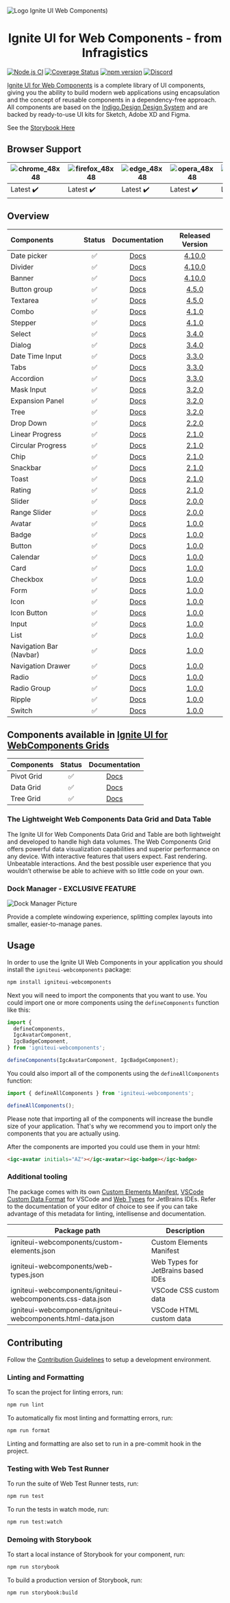 ![Logo Ignite UI Web Components)](https://user-images.githubusercontent.com/52001020/173785249-7ec6ad64-ebfe-402b-9a32-d40e50182b13.png)

<h1 align="center">
  Ignite UI for Web Components - from Infragistics
</h1>

[![Node.js CI](https://github.com/IgniteUI/igniteui-webcomponents/workflows/Node.js%20CI/badge.svg)](https://github.com/IgniteUI/igniteui-webcomponents/actions/workflows/node.js.yml)
[![Coverage Status](https://coveralls.io/repos/github/IgniteUI/igniteui-webcomponents/badge.svg)](https://coveralls.io/github/IgniteUI/igniteui-webcomponents)
[![npm version](https://badge.fury.io/js/igniteui-webcomponents.svg)](https://badge.fury.io/js/igniteui-webcomponents)
[![Discord](https://img.shields.io/discord/836634487483269200?logo=discord&logoColor=ffffff)](https://discord.gg/39MjrTRqds)

[Ignite UI for Web Components] is a complete library of UI components, giving you the ability to build modern web applications using encapsulation and the concept of reusable components in a dependency-free approach. All components are based on the [Indigo.Design Design System] and are backed by ready-to-use UI kits for Sketch, Adobe XD and Figma.

See the [Storybook Here](https://igniteui.github.io/igniteui-webcomponents)

## Browser Support

| ![chrome_48x48] | ![firefox_48x48] | ![edge_48x48] | ![opera_48x48] | ![safari_48x48] |
| --------------- | ---------------- | ------------- | -------------- | --------------- |
| Latest ✔️       | Latest ✔️        | Latest ✔️     | Latest ✔️      | Latest ✔️       |

## Overview

| Components              | Status |         Documentation          | Released Version |
| :---------------------- | :----: | :----------------------------: | :--------------: |
| Date picker             |   ✅   |    [Docs][Date Picker Docs]    |     [4.10.0]     |
| Divider                 |   ✅   |      [Docs][Divider Docs]      |     [4.10.0]     |
| Banner                  |   ✅   |      [Docs][Banner Docs]       |     [4.10.0]     |
| Button group            |   ✅   |   [Docs][Button Group Docs]    |     [4.5.0]      |
| Textarea                |   ✅   |     [Docs][Textarea Docs]      |     [4.5.0]      |
| Combo                   |   ✅   |       [Docs][Combo Docs]       |     [4.1.0]      |
| Stepper                 |   ✅   |      [Docs][Stepper Docs]      |     [4.1.0]      |
| Select                  |   ✅   |      [Docs][Select Docs]       |     [3.4.0]      |
| Dialog                  |   ✅   |      [Docs][Dialog Docs]       |     [3.4.0]      |
| Date Time Input         |   ✅   |  [Docs][Date Time Input Docs]  |     [3.3.0]      |
| Tabs                    |   ✅   |       [Docs][Tabs Docs]        |     [3.3.0]      |
| Accordion               |   ✅   |     [Docs][Accordion Docs]     |     [3.3.0]      |
| Mask Input              |   ✅   |   [Docs][Masked Input Docs]    |     [3.2.0]      |
| Expansion Panel         |   ✅   |  [Docs][Expansion Panel Docs]  |     [3.2.0]      |
| Tree                    |   ✅   |       [Docs][Tree Docs]        |     [3.2.0]      |
| Drop Down               |   ✅   |     [Docs][Dropdown Docs]      |     [2.2.0]      |
| Linear Progress         |   ✅   |  [Docs][Linear Progress Docs]  |     [2.1.0]      |
| Circular Progress       |   ✅   | [Docs][Circular Progress Docs] |     [2.1.0]      |
| Chip                    |   ✅   |       [Docs][Chip Docs]        |     [2.1.0]      |
| Snackbar                |   ✅   |     [Docs][Snackbar Docs]      |     [2.1.0]      |
| Toast                   |   ✅   |       [Docs][Toast Docs]       |     [2.1.0]      |
| Rating                  |   ✅   |      [Docs][Rating Docs]       |     [2.1.0]      |
| Slider                  |   ✅   |      [Docs][Slider Docs]       |     [2.0.0]      |
| Range Slider            |   ✅   |      [Docs][Slider Docs]       |     [2.0.0]      |
| Avatar                  |   ✅   |      [Docs][Avatar Docs]       |     [1.0.0]      |
| Badge                   |   ✅   |       [Docs][Badge Docs]       |     [1.0.0]      |
| Button                  |   ✅   |      [Docs][Button Docs]       |     [1.0.0]      |
| Calendar                |   ✅   |     [Docs][Calendar Docs]      |     [1.0.0]      |
| Card                    |   ✅   |       [Docs][Card Docs]        |     [1.0.0]      |
| Checkbox                |   ✅   |     [Docs][Checkbox Docs]      |     [1.0.0]      |
| Form                    |   ✅   |       [Docs][Form Docs]        |     [1.0.0]      |
| Icon                    |   ✅   |       [Docs][Icon Docs]        |     [1.0.0]      |
| Icon Button             |   ✅   |    [Docs][Icon Button Docs]    |     [1.0.0]      |
| Input                   |   ✅   |       [Docs][Input Docs]       |     [1.0.0]      |
| List                    |   ✅   |       [Docs][List Docs]        |     [1.0.0]      |
| Navigation Bar (Navbar) |   ✅   |  [Docs][Navigation Bar Docs]   |     [1.0.0]      |
| Navigation Drawer       |   ✅   | [Docs][Navigation Drawer Docs] |     [1.0.0]      |
| Radio                   |   ✅   |       [Docs][Radio Docs]       |     [1.0.0]      |
| Radio Group             |   ✅   |       [Docs][Radio Docs]       |     [1.0.0]      |
| Ripple                  |   ✅   |      [Docs][Ripple Docs]       |     [1.0.0]      |
| Switch                  |   ✅   |      [Docs][Switch Docs]       |     [1.0.0]      |

## Components available in [Ignite UI for WebComponents Grids]

| Components | Status |      Documentation      |
| :--------- | :----: | :---------------------: |
| Pivot Grid |   ✅   | [Docs][Pivot Grid Docs] |
| Data Grid  |   ✅   | [Docs][Data Grid Docs]  |
| Tree Grid  |   ✅   | [Docs][Tree Grid Docs]  |

### The Lightweight Web Components Data Grid and Data Table

The Ignite UI for Web Components Data Grid and Table are both lightweight and developed to handle high data volumes. The Web Components Grid offers powerful data visualization capabilities and superior performance on any device. With interactive features that users expect. Fast rendering. Unbeatable interactions. And the best possible user experience that you wouldn’t otherwise be able to achieve with so little code on your own.

### Dock Manager - EXCLUSIVE FEATURE

![Dock Manager Picture]

Provide a complete windowing experience, splitting complex layouts into smaller, easier-to-manage panes.

## Usage

In order to use the Ignite UI Web Components in your application you should install the `igniteui-webcomponents` package:

```sh
npm install igniteui-webcomponents
```

Next you will need to import the components that you want to use. You could import one or more components using the `defineComponents` function like this:

```ts
import {
  defineComponents,
  IgcAvatarComponent,
  IgcBadgeComponent,
} from 'igniteui-webcomponents';

defineComponents(IgcAvatarComponent, IgcBadgeComponent);
```

You could also import all of the components using the `defineAllComponents` function:

```ts
import { defineAllComponents } from 'igniteui-webcomponents';

defineAllComponents();
```

Please note that importing all of the components will increase the bundle size of your application. That's why we recommend you to import only the components that you are actually using.

After the components are imported you could use them in your html:

```html
<igc-avatar initials="AZ"></igc-avatar><igc-badge></igc-badge>
```

### Additional tooling

The package comes with its own [Custom Elements Manifest], [VSCode Custom Data Format] for VSCode and [Web Types] for JetBrains IDEs.
Refer to the documentation of your editor of choice to see if you can take advantage of this metadata for linting, intellisense and documentation.

| Package path                                                 | Description                        |
| ------------------------------------------------------------ | ---------------------------------- |
| igniteui-webcomponents/custom-elements.json                  | Custom Elements Manifest           |
| igniteui-webcomponents/web-types.json                        | Web Types for JetBrains based IDEs |
| igniteui-webcomponents/igniteui-webcomponents.css-data.json  | VSCode CSS custom data             |
| igniteui-webcomponents/igniteui-webcomponents.html-data.json | VSCode HTML custom data            |

## Contributing

Follow the [Contribution Guidelines] to setup a development
environment.

### Linting and Formatting

To scan the project for linting errors, run:

```sh
npm run lint
```

To automatically fix most linting and formatting errors, run:

```sh
npm run format
```

Linting and formatting are also set to run in a pre-commit hook in the project.

### Testing with Web Test Runner

To run the suite of Web Test Runner tests, run:

```sh
npm run test
```

To run the tests in watch mode, run:

```sh
npm run test:watch
```

### Demoing with Storybook

To start a local instance of Storybook for your component, run:

```sh
npm run storybook
```

To build a production version of Storybook, run:

```sh
npm run storybook:build
```

[Ignite UI for Web Components]: https://www.infragistics.com/products/ignite-ui-web-components
[Indigo.Design Design System]: https://www.infragistics.com/products/appbuilder/ui-toolkit
[Ignite UI for WebComponents Grids]: https://www.npmjs.com/package/igniteui-webcomponents-grids
[Dock Manager Picture]: https://github.com/IgniteUI/igniteui-webcomponents/assets/52001020/a9643f17-f1c2-4554-87aa-96c9daea13b0
[Custom Elements Manifest]: https://github.com/webcomponents/custom-elements-manifest
[VSCode Custom Data Format]: https://github.com/microsoft/vscode-custom-data
[Web Types]: https://plugins.jetbrains.com/docs/intellij/websymbols-web-types.html
[chrome_48x48]: https://user-images.githubusercontent.com/2188411/168109445-fbd7b217-35f9-44d1-8002-1eb97e39cdc6.png
[firefox_48x48]: https://user-images.githubusercontent.com/2188411/168109465-e46305ee-f69f-4fa5-8f4a-14876f7fd3ca.png
[edge_48x48]: https://user-images.githubusercontent.com/2188411/168109472-a730f8c0-3822-4ae6-9f54-785a66695245.png
[opera_48x48]: https://user-images.githubusercontent.com/2188411/168109520-b6865a6c-b69f-44a4-9948-748d8afd687c.png
[safari_48x48]: https://user-images.githubusercontent.com/2188411/168109527-6c58f2cf-7386-4b97-98b1-cfe0ab4e8626.png
[Contribution Guidelines]: https://github.com/IgniteUI/igniteui-webcomponents/blob/master/.github/CONTRIBUTING.md
[Pivot Grid Docs]: https://www.infragistics.com/products/ignite-ui-web-components/web-components/components/grids/pivot-grid/overview
[Data Grid Docs]: https://www.infragistics.com/products/ignite-ui-web-components/web-components/components/grids/grid/overview
[Tree Grid Docs]: https://www.infragistics.com/products/ignite-ui-web-components/web-components/components/grids/tree-grid/overview
[Switch Docs]: https://www.infragistics.com/products/ignite-ui-web-components/web-components/components/inputs/switch
[Ripple Docs]: https://www.infragistics.com/products/ignite-ui-web-components/web-components/components/inputs/ripple
[Radio Docs]: https://www.infragistics.com/products/ignite-ui-web-components/web-components/components/inputs/radio
[Navigation Drawer Docs]: https://www.infragistics.com/products/ignite-ui-web-components/web-components/components/menus/navigation-drawer
[Navigation Bar Docs]: https://www.infragistics.com/products/ignite-ui-web-components/web-components/components/menus/navbar
[List Docs]: https://www.infragistics.com/products/ignite-ui-web-components/web-components/components/grids/list
[Input Docs]: https://www.infragistics.com/products/ignite-ui-web-components/web-components/components/inputs/input
[Icon Button Docs]: https://www.infragistics.com/products/ignite-ui-web-components/web-components/components/inputs/icon-button
[Icon Docs]: https://www.infragistics.com/products/ignite-ui-web-components/web-components/components/layouts/icon
[Form Docs]: https://www.infragistics.com/products/ignite-ui-web-components/web-components/components/inputs/form
[Checkbox Docs]: https://www.infragistics.com/products/ignite-ui-web-components/web-components/components/inputs/checkbox
[Card Docs]: https://www.infragistics.com/products/ignite-ui-web-components/web-components/components/layouts/card
[Calendar Docs]: https://www.infragistics.com/products/ignite-ui-web-components/web-components/components/scheduling/calendar
[Button Docs]: https://www.infragistics.com/products/ignite-ui-web-components/web-components/components/inputs/button
[Badge Docs]: https://www.infragistics.com/products/ignite-ui-web-components/web-components/components/inputs/badge
[Avatar Docs]: https://www.infragistics.com/products/ignite-ui-web-components/web-components/components/layouts/avatar
[Slider Docs]: https://www.infragistics.com/products/ignite-ui-web-components/web-components/components/inputs/slider
[Rating Docs]: https://www.infragistics.com/products/ignite-ui-web-components/web-components/components/inputs/rating
[Toast Docs]: https://www.infragistics.com/products/ignite-ui-web-components/web-components/components/notifications/toast
[Snackbar Docs]: https://www.infragistics.com/products/ignite-ui-web-components/web-components/components/notifications/snackbar
[Chip Docs]: https://www.infragistics.com/products/ignite-ui-web-components/web-components/components/inputs/chip
[Circular Progress Docs]: https://www.infragistics.com/products/ignite-ui-web-components/web-components/components/inputs/circular-progress
[Linear Progress Docs]: https://www.infragistics.com/products/ignite-ui-web-components/web-components/components/inputs/linear-progress
[Dropdown Docs]: https://www.infragistics.com/products/ignite-ui-web-components/web-components/components/notifications/toast
[Tree Docs]: https://www.infragistics.com/products/ignite-ui-web-components/web-components/components/grids/tree
[Expansion Panel Docs]: https://www.infragistics.com/products/ignite-ui-web-components/web-components/components/layouts/expansion-panel
[Masked Input Docs]: https://www.infragistics.com/products/ignite-ui-web-components/web-components/components/inputs/input
[Accordion Docs]: https://www.infragistics.com/products/ignite-ui-web-components/web-components/components/layouts/accordion
[Tabs Docs]: https://www.infragistics.com/products/ignite-ui-web-components/web-components/components/layouts/tabs
[Date Time Input Docs]: https://www.infragistics.com/products/ignite-ui-web-components/web-components/components/inputs/date-time-input
[Dialog Docs]: https://www.infragistics.com/products/ignite-ui-web-components/web-components/components/notifications/dialog
[Select Docs]: https://www.infragistics.com/products/ignite-ui-web-components/web-components/components/inputs/select
[Stepper Docs]: https://www.infragistics.com/products/ignite-ui-web-components/web-components/components/layouts/stepper
[Combo Docs]: https://www.infragistics.com/products/ignite-ui-web-components/web-components/components/inputs/combo/overview
[Textarea Docs]: https://www.infragistics.com/products/ignite-ui-web-components/web-components/components/inputs/text-area
[Button Group Docs]: https://www.infragistics.com/products/ignite-ui-web-components/web-components/components/inputs/button-group
[Banner Docs]: https://www.infragistics.com/products/ignite-ui-web-components/web-components/components/notifications/banner
[Divider Docs]: https://www.infragistics.com/products/ignite-ui-web-components/web-components/components/layouts/divider
[Date Picker Docs]: https://www.infragistics.com/products/ignite-ui-web-components/web-components/components/scheduling/date-picker
[1.0.0]: https://github.com/IgniteUI/igniteui-webcomponents/releases/tag/1.0.0
[2.0.0]: https://github.com/IgniteUI/igniteui-webcomponents/releases/tag/2.0.0
[2.1.0]: https://github.com/IgniteUI/igniteui-webcomponents/releases/tag/2.1.0
[2.2.0]: https://github.com/IgniteUI/igniteui-webcomponents/releases/tag/2.2.0
[3.2.0]: https://github.com/IgniteUI/igniteui-webcomponents/releases/tag/3.2.0
[3.3.0]: https://github.com/IgniteUI/igniteui-webcomponents/releases/tag/3.3.0
[3.4.0]: https://github.com/IgniteUI/igniteui-webcomponents/releases/tag/3.4.0
[4.1.0]: https://github.com/IgniteUI/igniteui-webcomponents/releases/tag/4.1.0
[4.5.0]: https://github.com/IgniteUI/igniteui-webcomponents/releases/tag/4.5.0
[4.10.0]: https://github.com/IgniteUI/igniteui-webcomponents/releases/tag/4.10.0
